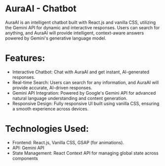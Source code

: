 # AuraAI - Chatbot
AuraAI is an intelligent chatbot built with React.js and vanilla CSS, utilizing the Gemini API for dynamic and interactive responses. Users can search for anything, and AuraAI will provide intelligent, context-aware answers powered by Gemini's generative language model.

# Features:
* Interactive Chatbot: Chat with AuraAI and get instant, AI-generated responses.
* Real-time Search: Users can search for any information, and AuraAI will provide accurate, AI-driven responses.
* Gemini API Integration: Powered by Google's Gemini API for advanced natural language understanding and content generation.
* Responsive Design: Fully responsive UI built using vanilla CSS, ensuring a smooth experience across devices.


# Technologies Used:
* Frontend: React.js, Vanilla CSS, GSAP (for animations).
* API: Gemini API
* State Management: React Context API for managing global state across components

